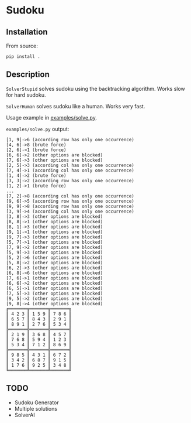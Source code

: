# Sudoku

## Installation

From source:

```[bash]
pip install .
```

## Description

`SolverStupid` solves sudoku using the backtracking algorithm. Works slow for hard sudoku.

`SolverHuman` solves sudoku like a human. Works very fast.

Usage example in [examples/solve.py](examples/solve.py).

`examples/solve.py` output:
```
[1, 9]->6 (according row has only one occurrence)
[4, 6]->8 (brute force)
[2, 6]->1 (brute force)
[6, 6]->2 (other options are blocked)
[7, 6]->3 (other options are blocked)
[2, 5]->3 (according col has only one occurrence)
[7, 4]->1 (according col has only one occurrence)
[1, 4]->2 (brute force)
[3, 3]->2 (according row has only one occurrence)
[1, 2]->1 (brute force)
...
[7, 2]->8 (according col has only one occurrence)
[9, 6]->5 (according row has only one occurrence)
[9, 9]->8 (according row has only one occurrence)
[3, 9]->4 (according col has only one occurrence)
[3, 8]->3 (other options are blocked)
[8, 8]->1 (other options are blocked)
[8, 1]->3 (other options are blocked)
[9, 1]->1 (other options are blocked)
[9, 7]->3 (other options are blocked)
[5, 7]->1 (other options are blocked)
[7, 9]->2 (other options are blocked)
[5, 9]->3 (other options are blocked)
[5, 2]->6 (other options are blocked)
[5, 8]->2 (other options are blocked)
[6, 2]->3 (other options are blocked)
[6, 8]->6 (other options are blocked)
[7, 6]->1 (other options are blocked)
[6, 6]->2 (other options are blocked)
[6, 5]->1 (other options are blocked)
[7, 5]->3 (other options are blocked)
[9, 5]->2 (other options are blocked)
[9, 8]->4 (other options are blocked)
╔═══════╦═══════╦═══════╗
║ 4 2 3 ║ 1 5 9 ║ 7 8 6 ║
║ 6 5 7 ║ 8 4 3 ║ 2 9 1 ║
║ 8 9 1 ║ 2 7 6 ║ 5 3 4 ║
╠═══════╬═══════╬═══════╣
║ 2 1 9 ║ 3 6 8 ║ 4 5 7 ║
║ 7 6 8 ║ 5 9 4 ║ 1 2 3 ║
║ 5 3 4 ║ 7 1 2 ║ 8 6 9 ║
╠═══════╬═══════╬═══════╣
║ 9 8 5 ║ 4 3 1 ║ 6 7 2 ║
║ 3 4 2 ║ 6 8 7 ║ 9 1 5 ║
║ 1 7 6 ║ 9 2 5 ║ 3 4 8 ║
╚═══════╩═══════╩═══════╝
```

## TODO

* Sudoku Generator
* Multiple solutions
* SolverAI
